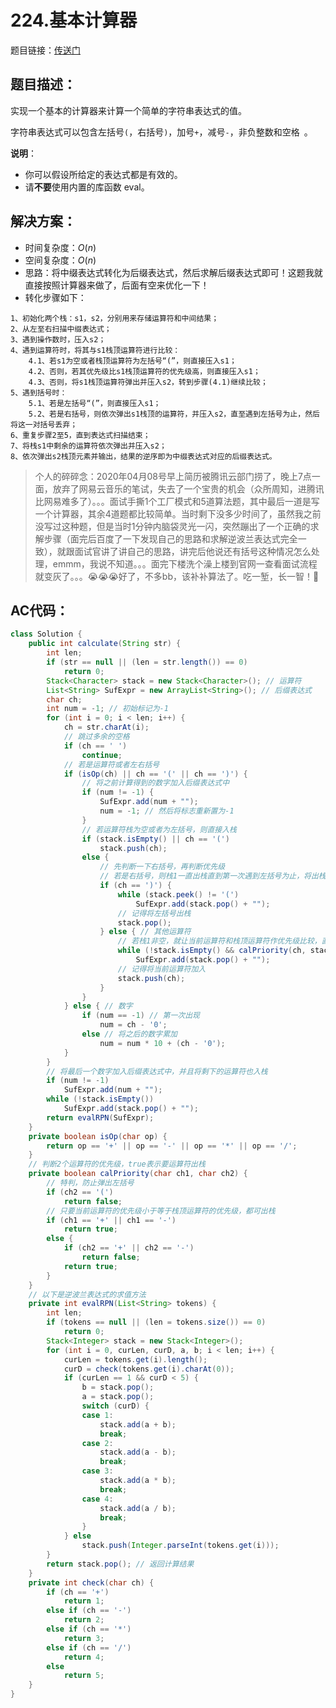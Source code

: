 # 224.基本计算器
题目链接：[传送门](https://leetcode-cn.com/problems/basic-calculator/)

## 题目描述：
实现一个基本的计算器来计算一个简单的字符串表达式的值。

字符串表达式可以包含左括号`(`，右括号`)`，加号`+`，减号`-`，非负整数和空格` `。

**说明**：

- 你可以假设所给定的表达式都是有效的。
- 请**不要**使用内置的库函数 eval。

## 解决方案：
- 时间复杂度：$O(n)$
- 空间复杂度：$O(n)$
- 思路：将中缀表达式转化为后缀表达式，然后求解后缀表达式即可！这题我就直接按照计算器来做了，后面有空来优化一下！
- 转化步骤如下：

```
1、初始化两个栈：s1，s2，分别用来存储运算符和中间结果；
2、从左至右扫描中缀表达式；
3、遇到操作数时，压入s2；
4、遇到运算符时，将其与s1栈顶运算符进行比较：   
    4.1、若s1为空或者栈顶运算符为左括号“(”，则直接压入s1；
    4.2、否则，若其优先级比s1栈顶运算符的优先级高，则直接压入s1；
    4.3、否则，将s1栈顶运算符弹出并压入s2，转到步骤(4.1)继续比较；
5、遇到括号时：
    5.1、若是左括号“(”，则直接压入s1；
    5.2、若是右括号，则依次弹出s1栈顶的运算符，并压入s2，直至遇到左括号为止，然后将这一对括号丢弃；
6、重复步骤2至5，直到表达式扫描结束；
7、将栈s1中剩余的运算符依次弹出并压入s2；
8、依次弹出s2栈顶元素并输出，结果的逆序即为中缀表达式对应的后缀表达式。
```

> 个人的碎碎念：2020年04月08号早上简历被腾讯云部门捞了，晚上7点一面，放弃了网易云音乐的笔试，失去了一个宝贵的机会（众所周知，进腾讯比网易难多了）。。。面试手撕1个工厂模式和5道算法题，其中最后一道是写一个计算器，其余4道题都比较简单。当时剩下没多少时间了，虽然我之前没写过这种题，但是当时1分钟内脑袋灵光一闪，突然蹦出了一个正确的求解步骤（面完后百度了一下发现自己的思路和求解逆波兰表达式完全一致），就跟面试官讲了讲自己的思路，讲完后他说还有括号这种情况怎么处理，emmm，我说不知道。。。面完下楼洗个澡上楼到官网一查看面试流程就变灰了。。。😭😭😭好了，不多bb，该补补算法了。吃一堑，长一智！💪

## AC代码：
```java
class Solution {
	public int calculate(String str) {
		int len;
		if (str == null || (len = str.length()) == 0)
			return 0;
		Stack<Character> stack = new Stack<Character>(); // 运算符
		List<String> SufExpr = new ArrayList<String>(); // 后缀表达式
		char ch;
		int num = -1; // 初始标记为-1
		for (int i = 0; i < len; i++) {
			ch = str.charAt(i);
			// 跳过多余的空格
			if (ch == ' ')
				continue;
			// 若是运算符或者左右括号
			if (isOp(ch) || ch == '(' || ch == ')') {
				// 将之前计算得到的数字加入后缀表达式中
				if (num != -1) {
					SufExpr.add(num + "");
					num = -1; // 然后将标志重新置为-1
				}
				// 若运算符栈为空或者为左括号，则直接入栈
				if (stack.isEmpty() || ch == '(')
					stack.push(ch);
				else {
					// 先判断一下右括号，再判断优先级
					// 若是右括号，则栈1一直出栈直到第一次遇到左括号为止，将出栈的运算符都添加到后缀表达式中
					if (ch == ')') {
						while (stack.peek() != '(')
							SufExpr.add(stack.pop() + "");
						// 记得将左括号出栈
						stack.pop();
					} else { // 其他运算符
						// 若栈1非空，就让当前运算符和栈顶运算符作优先级比较，直到返回false
						while (!stack.isEmpty() && calPriority(ch, stack.peek()))
							SufExpr.add(stack.pop() + "");
						// 记得将当前运算符加入
						stack.push(ch);
					}
				}
			} else { // 数字
				if (num == -1) // 第一次出现
					num = ch - '0';
				else // 将之后的数字累加
					num = num * 10 + (ch - '0');
			}
		}
		// 将最后一个数字加入后缀表达式中，并且将剩下的运算符也入栈
		if (num != -1)
			SufExpr.add(num + "");
		while (!stack.isEmpty())
			SufExpr.add(stack.pop() + "");
		return evalRPN(SufExpr);
	}
	private boolean isOp(char op) {
		return op == '+' || op == '-' || op == '*' || op == '/';
	}
	// 判断2个运算符的优先级，true表示要运算符出栈
	private boolean calPriority(char ch1, char ch2) {
		// 特判，防止弹出左括号
		if (ch2 == '(')
			return false;
		// 只要当前运算符的优先级小于等于栈顶运算符的优先级，都可出栈
		if (ch1 == '+' || ch1 == '-')
			return true;
		else {
			if (ch2 == '+' || ch2 == '-')
				return false;
			return true;
		}
	}
	// 以下是逆波兰表达式的求值方法
	private int evalRPN(List<String> tokens) {
		int len;
		if (tokens == null || (len = tokens.size()) == 0)
			return 0;
		Stack<Integer> stack = new Stack<Integer>();
		for (int i = 0, curLen, curD, a, b; i < len; i++) {
			curLen = tokens.get(i).length();
			curD = check(tokens.get(i).charAt(0));
			if (curLen == 1 && curD < 5) {
				b = stack.pop();
				a = stack.pop();
				switch (curD) {
				case 1:
					stack.add(a + b);
					break;
				case 2:
					stack.add(a - b);
					break;
				case 3:
					stack.add(a * b);
					break;
				case 4:
					stack.add(a / b);
					break;
				}
			} else
				stack.push(Integer.parseInt(tokens.get(i)));
		}
		return stack.pop(); // 返回计算结果
	}
	private int check(char ch) {
		if (ch == '+')
			return 1;
		else if (ch == '-')
			return 2;
		else if (ch == '*')
			return 3;
		else if (ch == '/')
			return 4;
		else
			return 5;
	}
}
```
